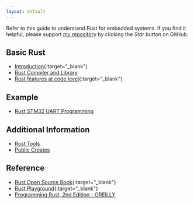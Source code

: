 ```yaml
---
layout: default
---
```


Refer to this guide to understand Rust for embedded systems. If you find it helpful, please support [my repository](https://github.com/RohitPatil555/Rust-Embedded) by clicking the *Star button* on GitHub.

## Basic Rust

* [Introduction](https://rohitpatil555.github.io/Rust-Embedded/presentation/intro.html){:target="_blank"}
* [Rust Compiler and Library](presentation/rust_compiler_and_library.md)
* [Rust features at code level](https://rohitpatil555.github.io/Rust-Embedded/presentation/rust_code_level.html){:target="_blank"}

## Example

* [Rust STM32 UART Programming](examples/todo.md)

## Additional Information
* [Rust Tools](presentation/rust_tools.md)
* [Public Creates](https://crates.io)

## Reference 

* [Rust Open Source Book](https://doc.rust-lang.org/book/){:target="_blank"}
* [Rust Playground](https://play.rust-lang.org/){:target="_blank"}
* [Programming Rust, 2nd Edition - OREILLY](https://www.oreilly.com/library/view/programming-rust-2nd/9781492052586/)

